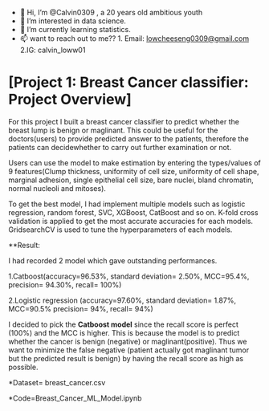 - 👋 Hi, I’m @Calvin0309 , a 20 years old ambitious youth
- 👀 I’m interested in data science.
- 🌱 I’m currently learning statistics.
- 📫 want to reach out to me??  1. Email: lowcheeseng0309@gmail.com 2.IG: calvin_loww01

# [Project 1: Breast Cancer classifier: Project Overview] 
For this project I built a breast cancer classifier to predict whether the breast lump is benign or maglinant. This could be useful for the doctors(users) to provide predicted answer to the patients, therefore the patients can decidewhether to carry out further examination or not. 

Users can use the model to make estimation by entering the types/values of 9 features(Clump thickness, uniformity of cell size,	uniformity of cell shape,	marginal adhesion, single epithelial cell size,	bare nuclei,	bland chromatin, normal nucleoli and mitoses). 

To get the best model, I had implement multiple models such as logistic regression, random forest, SVC, XGBoost, CatBoost and so on.
K-fold cross validation is applied to get the most accurate accuracies for each models.
GridsearchCV is used to tune the hyperparameters of each models.

**Result:

I had recorded 2 model which gave outstanding performances.

1.Catboost(accuracy=96.53%, standard deviation= 2.50%, MCC=95.4%, precision= 94.30%, recall= 100%)

2.Logistic regression (accuracy=97.60%, standard deviation= 1.87%, MCC=90.5% precision= 94%, recall= 94%)

I decided to pick the **Catboost model** since the recall score is perfect (100%) and the MCC is higher. This is because the model is to predict whether the cancer is benign (negative) or maglinant(positive). Thus we want to minimize the false negative (patient actually got maglinant tumor but the predicted result is benign) by having the recall score as high as possible. 

*Dataset= breast_cancer.csv

*Code=Breast_Cancer_ML_Model.ipynb
<!---
Calvin0309/Calvin0309 is a ✨ special ✨ repository because its `README.md` (this file) appears on your GitHub profile.
You can click the Preview link to take a look at your changes.
--->
